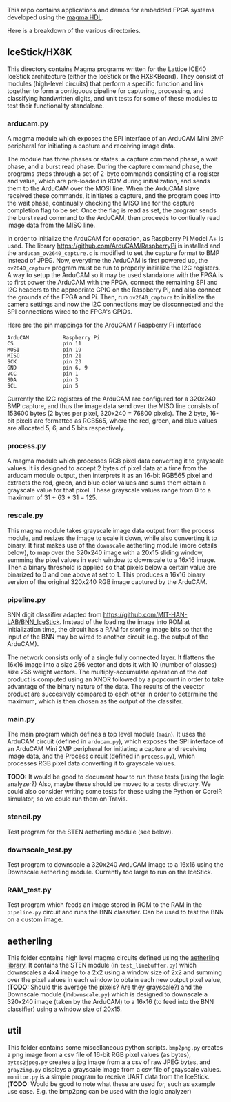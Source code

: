 This repo contains applications and demos for embedded FPGA systems developed using the [magma HDL](https://github.com/phanrahan/magma).

Here is a breakdown of the various directories.

## IceStick/HX8K
This directory contains Magma programs written for the Lattice ICE40 IceStick architecture (either the IceStick or the HX8KBoard). They consist of modules (high-level circuits) that perform a specific function and link together to form a contiguous pipeline for capturing, processing, and classifying handwritten digits, and unit tests for some of these modules to test their functionality standalone.

### arducam.py
A magma module which exposes the SPI interface of an ArduCAM Mini 2MP  peripheral for initiating a capture and receiving image data. 

The module has three phases or states: a capture command phase, a wait phase, and a burst read phase. During the capture command phase, the programs steps through a set of 2-byte commands consisting of a register and value, which are pre-loaded in ROM during initialization, and sends them to the ArduCAM over the MOSI line. When the ArduCAM slave received these commands, it initiates a capture, and the program goes into the wait phase, continually checking the MISO line for the capture completion flag to be set. Once the flag is read as set, the program sends the burst read command to the ArduCAM, then proceeds to contiually read image data from the MISO line.

In order to initialize the ArduCAM for operation, as Raspberry Pi Model A+ is used. The library https://github.com/ArduCAM/RaspberryPi is installed and the `arducam_ov2640_capture.c` is modified to set the capture format to BMP instead of JPEG. Now, everytime the ArduCAM is first powered up, the `ov2640_capture` program must be run to properly initialize the I2C registers. A way to setup the ArduCAM so it may be used standalone with the FPGA is to first power the ArduCAM with the FPGA, connect the remaining SPI and I2C headers to the appropriate GPIO on the Raspberry Pi, and also connect the grounds of the FPGA and Pi. Then, run `ov2640_capture` to initialize the camera settings and now the I2C connections may be disconnected and the SPI connections wired to the FPGA's GPIOs.

Here are the pin mappings for the ArduCAM / Raspberry Pi interface
```
ArduCAM           Raspberry Pi 
CS                pin 11
MOSI              pin 19
MISO              pin 21
SCK               pin 23
GND               pin 6, 9
VCC               pin 1
SDA               pin 3
SCL               pin 5
```

Currently the I2C registers of the ArduCAM are configured for a 320x240 BMP capture, and thus the image data send over the MISO line consists of 153600 bytes (2 bytes per pixel, 320x240 = 76800 pixels). The 2 byte, 16-bit pixels are formatted as RGB565, where the red, green, and blue values are allocated 5, 6, and 5 bits respectively. 

### process.py
A magma module which processes RGB pixel data converting it to grayscale values. It is designed to accept 2 bytes of pixel data at a time from the arducam module output, then interprets it as an 16-bit RGB565 pixel and extracts the red, green, and blue color values and sums them obtain a grayscale value for that pixel. These grayscale values range from 0 to a maximum of 31 + 63 + 31 = 125. 

### rescale.py
This magma module takes grayscale image data output from the process module, and resizes the image to scale it down, while also converting it to binary. It first makes use of the `downscale` aetherling module (more details below), to map over the 320x240 image with a 20x15 sliding window, summing the pixel values in each window to downscale to a 16x16 image. Then a binary threshold is applied so that pixels below a certain value are binarized to 0 and one above at set to 1. This produces a 16x16 binary version of the original 320x240 RGB image captured by the ArduCAM.

### pipeline.py
BNN digit classifier adapted from https://github.com/MIT-HAN-LAB/BNN_IceStick.
Instead of the loading the image into ROM at initialization time, the circuit
has a RAM for storing image bits so that the input of the BNN may be wired to
another circuit (e.g. the output of the ArduCAM).

The network consists only of a single fully connected layer. It flattens the 16x16 image into a size 256 vector and dots it with 10 (number of classes) size 256 weight vectors. The multiply-accumulate operation of the dot product is computed using an XNOR followed by a popcount in order to take advantage of the binary nature of the data. The results of the veector product are succesively compared to each other in order to determine the maximum, which is then chosen as the output of the classifer.

### main.py
The main program which defines a top level module (`main`).  It uses the
ArduCAM circuit (defined in `arducam.py`), which exposes the SPI interface of
an ArduCAM Mini 2MP peripheral for initiating a capture and receiving image
data, and the Process circuit (defined in `process.py`), which processes RGB
pixel data converting it to grayscale values. 

**TODO:** It would be good to document how to run these tests (using the logic
analyzer?) Also, maybe these should be moved to a `tests` directory. We could
also consider writing some tests for these using the Python or CoreIR
simulator, so we could run them on Travis.
### stencil.py
Test program for the STEN aetherling module (see below).

### downscale_test.py
Test program to downscale a 320x240 ArduCAM image to a 16x16 using the
Downscale aetherling module. Currently too large to run on the IceStick.

### RAM_test.py
Test program which feeds an image stored in ROM to the RAM in the `pipeline.py`
circuit and runs the BNN classifier. Can be used to test the BNN on a custom image. 

## aetherling
This folder contains high level magma circuits defined using the [aetherling
library](https://github.com/David-Durst/aetherling). It contains the STEN
module (in `test_linebuffer.py`) which downscales a 4x4 image to a 2x2 using a
window size of 2x2 and summing over the pixel values in each window to obtain
each new output pixel value, 
(**TODO:** Should this average the pixels? Are they grayscale?)
and the Downscale module (in`downscale.py`) which
is designed to downscale a 320x240 image (taken by the ArduCAM) to a 16x16 (to
feed into the BNN classifier) using a window size of 20x15. 

## util
This folder contains some miscellaneous python scripts. `bmp2png.py` creates a
png image from a csv file of 16-bit RGB pixel values (as bytes),
`bytes2jpeg.py` creates a jpg image from a a csv of raw JPEG bytes, and
`gray2img.py` displays a grayscale image from a csv file of grayscale values.
`monitor.py` is a simple program to receive UART data from the IceStick.
(**TODO:** Would be good to note what these are used for, such as example use
case. E.g. the bmp2png can be used with the logic analyzer)
